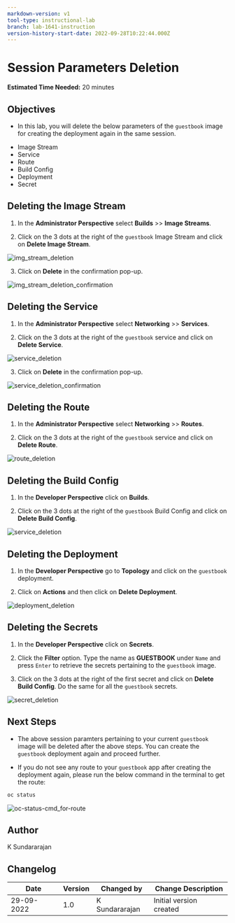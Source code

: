 ```yaml
---
markdown-version: v1
tool-type: instructional-lab
branch: lab-1641-instruction
version-history-start-date: 2022-09-28T10:22:44.000Z
---
```

# Session Parameters Deletion

**Estimated Time Needed:** 20 minutes

## Objectives

* In this lab, you will delete the below parameters of the `guestbook` image for creating the deployment again in the same session.

- Image Stream
- Service
- Route
- Build Config
- Deployment
- Secret


## Deleting the Image Stream

1. In the **Administrator Perspective** select **Builds** >> **Image Streams**.

2. Click on the 3 dots at the right of the `guestbook` Image Stream and click on **Delete Image Stream**.

![img_stream_deletion](images/img_stream_deletion.jpg)

3. Click on **Delete** in the confirmation pop-up.

![img_stream_deletion_confirmation](images/img_stream_deletion_confirmation.jpg)


## Deleting the Service

1. In the **Administrator Perspective** select **Networking** >> **Services**.

2. Click on the 3 dots at the right of the `guestbook` service and click on **Delete Service**.

![service_deletion](images/service_deletion.jpg)

3. Click on **Delete** in the confirmation pop-up.

![service_deletion_confirmation](images/service_deletion_confirmation.jpg)

## Deleting the Route

1. In the **Administrator Perspective** select **Networking** >> **Routes**.

2. Click on the 3 dots at the right of the `guestbook` service and click on **Delete Route**.

![route_deletion](images/route_deletion.jpg)

## Deleting the Build Config

1. In the **Developer Perspective** click on **Builds**.

2. Click on the 3 dots at the right of the `guestbook` Build Config and click on **Delete Build Config**.

![service_deletion](images/service_deletion.jpg)


## Deleting the Deployment

1. In the **Developer Perspective** go to **Topology** and click on the `guestbook` deployment.

2. Click on **Actions** and then click on **Delete Deployment**.

![deployment_deletion](images/deployment_deletion.jpg)

## Deleting the Secrets

1. In the **Developer Perspective** click on **Secrets**.

2. Click the **Filter** option. Type the name as **GUESTBOOK** under `Name` and press `Enter` to retrieve the secrets pertaining to the `guestbook` image.

3. Click on the 3 dots at the right of the first secret and click on **Delete Build Config**. Do the same for all the `guestbook` secrets.

![secret_deletion](images/secret_deletion.jpg)


## Next Steps

- The above session paramters pertaining to your current `guestbook` image will be deleted after the above steps. You can create the `guestbook` deployment again and proceed further.

* If you do not see any route to your `guestbook` app  after creating the deployment again, please run the below command in the terminal to get the route:

```sh
oc status
```

![oc-status-cmd_for-route](images/oc-status-cmd_for-route.jpg)


## Author
K Sundararajan

## Changelog
| Date | Version | Changed by | Change Description |
|------|--------|--------|---------|
| 29-09-2022 | 1.0 | K Sundararajan | Initial version created |
